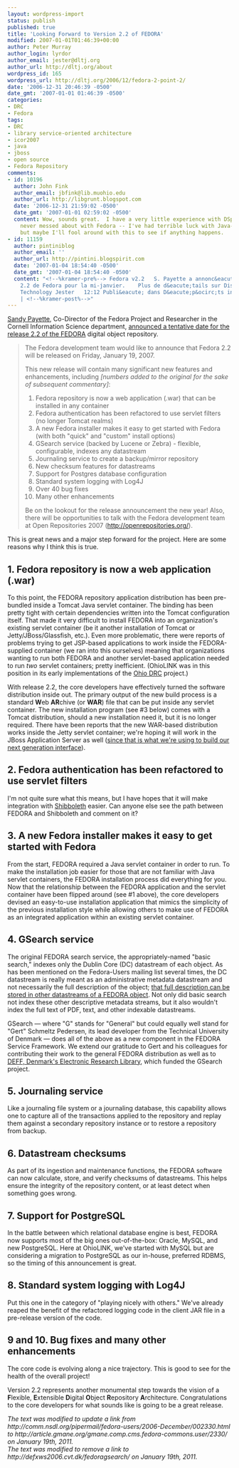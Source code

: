 ```yaml
---
layout: wordpress-import
status: publish
published: true
title: 'Looking Forward to Version 2.2 of FEDORA'
modified: 2007-01-01T01:46:39+00:00
author: Peter Murray
author_login: lyrdor
author_email: jester@dltj.org
author_url: http://dltj.org/about
wordpress_id: 165
wordpress_url: http://dltj.org/2006/12/fedora-2-point-2/
date: '2006-12-31 20:46:39 -0500'
date_gmt: '2007-01-01 01:46:39 -0500'
categories:
- DRC
- Fedora
tags:
- DRC
- library service-oriented architecture
- icor2007
- java
- jboss
- open source
- Fedora Repository
comments:
- id: 10196
  author: John Fink
  author_email: jbfink@lib.muohio.edu
  author_url: http://libgrunt.blogspot.com
  date: '2006-12-31 21:59:02 -0500'
  date_gmt: '2007-01-01 02:59:02 -0500'
  content: Wow, sounds great.  I have a very little experience with DSpace but have
    never messed about with Fedora -- I've had terrible luck with Java-based apps
    but maybe I'll fool around with this to see if anything happens.
- id: 11159
  author: pintiniblog
  author_email: ''
  author_url: http://pintini.blogspirit.com
  date: '2007-01-04 18:54:40 -0500'
  date_gmt: '2007-01-04 18:54:40 -0500'
  content: "<!--%kramer-pre%--> Fedora v2.2   S. Payette a annonc&eacute; la version
    2.2 de Fedora pour la mi-janvier.    Plus de d&eacute;tails sur Disruptive Library
    Technology Jester   12:12 Publi&eacute; dans D&eacute;p&ocirc;ts institutionnels
    | <!--%kramer-post%-->"
---
```

<p><a href="http://www.cs.cornell.edu/payette" title="Sandy Payette&#039;s homepage">Sandy Payette</a>, Co-Director of the Fedora Project and Researcher in the Cornell Information Science department, <a href="http://article.gmane.org/gmane.comp.cms.fedora-commons.user/2330/" title="Posting to the Fedora-Users mailing list by Sandy Payette with the subject &#039;Release Date for Fedora 2.2&#039; dated Fri, Dec 22, 2006 at 15:25:56 EST"> announced a tentative date for the release 2.2 of the FEDORA</a> digital object repository.</p>
<blockquote><p>
The Fedora development team would like to announce that Fedora 2.2 will be released on Friday, January 19, 2007.   </p>
<p>This new release will contain many significant new features and enhancements, including <i>[numbers added to the original for the sake of subsequent commentary]</i>:</p>
<ol>
<li>Fedora repository is now a web application (.war) that can be installed in any container</li>
<li>Fedora authentication has been refactored to use servlet filters (no longer Tomcat realms)</li>
<li>A new Fedora installer makes it easy to get started with Fedora (with both "quick" and "custom" install options)</li>
<li>GSearch service (backed by Lucene or Zebra) - flexible, configurable, indexes any datastream</li>
<li>Journaling service to create a backup/mirror repository</li>
<li>New checksum features for datastreams</li>
<li>Support for Postgres database configuration</li>
<li>Standard system logging with Log4J</li>
<li>Over 40 bug fixes</li>
<li>Many other enhancements</li>
</ol>
<p>Be on the lookout for the release announcement the new year!   Also, there will be opportunities to talk with the Fedora development team at Open Repositories 2007 (<a href="http://openrepositories.org/" title="Open Repositories 2007 homepage">http://openrepositories.org/</a>).
</p></blockquote>
<p>This is great news and a major step forward for the project.  Here are some reasons why I think this is true.</p>
<h2>1. Fedora repository is now a web application (.war)</h2>
<p>To this point, the FEDORA repository application distribution has been pre-bundled inside a Tomcat Java servlet container.  The binding has been pretty tight with certain dependencies written into the Tomcat configuration itself.  That made it very difficult to install FEDORA into an organization's existing servlet container (be it another installation of Tomcat or Jetty/JBoss/Glassfish, etc.).  Even more problematic, there were reports of problems trying to get JSP-based applications to work inside the FEDORA-supplied container (we ran into this ourselves) meaning that organizations wanting to run both FEDORA and another servlet-based application needed to run <i>two</i> servlet containers; pretty inefficient.  (OhioLINK was in this position in its early implementations of the <a href="http://info.drc.ohiolink.edu/" title="Ohio Digital Resource Commons home page">Ohio DRC</a> project.)</p>
<p>With release 2.2, the core developers have effectively turned the software distribution inside out.  The primary output of the new build process is a standard <b>W</b>eb <b>AR</b>chive (or <b>WAR</b>) file that can be put inside any servlet container.  The new installation program (see #3 below) comes with a Tomcat distribution, should a new installation need it, but it is no longer required.  There have been reports that the new WAR-based distribution works inside the Jetty servlet container; we're hoping it will work in the JBoss Application Server as well (<a href="/article/java-framework/">since that is what we're using to build our next generation interface</a>).</p>
<h2>2. Fedora authentication has been refactored to use servlet filters</h2>
<p>I'm not quite sure what this means, but I have hopes that it will make integration with <a href="http://shibboleth.internet2.edu/" title="Project Shibboleth home page">Shibboleth</a> easier.  Can anyone else see the path between FEDORA and Shibboleth and comment on it?</p>
<h2>3. A new Fedora installer makes it easy to get started with Fedora</h2>
<p>From the start, FEDORA required a Java servlet container in order to run.  To make the installation job easier for those that are not familiar with Java servlet containers, the FEDORA installation process did everything for you.  Now that the relationship between the FEDORA application and the servlet container have been flipped around (see #1 above), the core developers devised an easy-to-use installation application that mimics the simplicity of the previous installation style while allowing others to make use of FEDORA as an integrated application within an existing servlet container.</p>
<h2>4. GSearch service</h2>
<p>The original FEDORA search service, the appropriately-named "basic search," indexes only the Dublin Core (DC) datastream of each object.  As has been mentioned on the Fedora-Users mailing list several times, the DC datastream is really meant as an administrative metadata datastream and not necessarily the full description of the object; <a href="/article/description-datastream/">that full description can be stored in other datastreams of a FEDORA object</a>.  Not only did basic search not index these other descriptive metadata streams, but it also wouldn't index the full text of PDF, text, and other indexable datastreams.</p>
<p><span class="removed_link" title="http://defxws2006.cvt.dk/fedoragsearch/">GSearch</span> &mdash; where "G" stands for "General" but could equally well stand for "Gert" Schmeltz Pedersen, its lead developer from the Technical University of Denmark &mdash; does all of the above as a new component in the FEDORA Service Framework.  We extend our gratitude to Gert and his colleagues for contributing their work to the general FEDORA distribution as well as to <a href="http://www.deff.dk/" title="Danmarks Elektroniske Fag- og Forskningsbibliotek">DEFF, Denmark's Electronic Research Library</a>, which funded the GSearch project.</p>
<h2>5. Journaling service</h2>
<p>Like a journaling file system or a journaling database, this capability allows one to capture all of the transactions applied to the repository and replay them against a secondary repository instance or to restore a repository from backup.</p>
<h2>6. Datastream checksums</h2>
<p>As part of its ingestion and maintenance functions, the FEDORA software can now calculate, store, and verify checksums of datastreams.  This helps ensure the integrity of the repository content, or at least detect when something goes wrong.</p>
<h2>7. Support for PostgreSQL</h2>
<p>In the battle between which relational database engine is best, FEDORA now supports most of the big ones out-of-the-box:  Oracle, MySQL, and new PostgreSQL.  Here at OhioLINK, we've started with MySQL but are considering a migration to PostgreSQL as our in-house, preferred RDBMS, so the timing of this announcement is great.</p>
<h2>8. Standard system logging with Log4J</h2>
<p>Put this one in the category of "playing nicely with others."  We've already reaped the benefit of the refactored logging code in the client JAR file in a pre-release version of the code.</p>
<h2>9 and 10.  Bug fixes and many other enhancements</h2>
<p>The core code is evolving along a nice trajectory.  This is good to see for the health of the overall project!</p>
<p>Version 2.2 represents another monumental step towards the vision of a <b>F</b>lexible, <b>E</b>xtensible <b>D</b>igital <b>O</b>bject <b>R</b>epository <b>A</b>rchitecture.  Congratulations to the core developers for what sounds like is going to be a great release.
<p style="padding:0;margin:0;font-style:italic;">The text was modified to update a link from http://comm.nsdl.org/pipermail/fedora-users/2006-December/002330.html to http://article.gmane.org/gmane.comp.cms.fedora-commons.user/2330/ on January 19th, 2011.</p>
<p style="padding:0;margin:0;font-style:italic;" class="removed_link">The text was modified to remove a link to http://defxws2006.cvt.dk/fedoragsearch/ on January 19th, 2011.</p>

